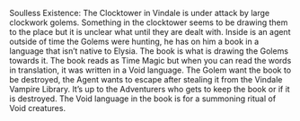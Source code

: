 Soulless Existence: The Clocktower in Vindale is under attack by large clockwork golems. Something in the clocktower seems to be drawing them to the place but it is unclear what until they are dealt with. Inside is an agent outside of time the Golems were hunting, he has on him a book in a language that isn’t native to Elysia. The book is what is drawing the Golems towards it. The book reads as Time Magic but when you can read the words in translation, it was written in a Void language. The Golem want the book to be destroyed, the Agent wants to escape after stealing it from the Vindale Vampire Library. It’s up to the Adventurers who gets to keep the book or if it is destroyed. The Void language in the book is for a summoning ritual of Void creatures. 